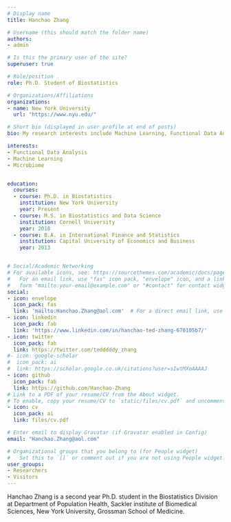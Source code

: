 ```yaml
---
# Display name
title: Hanchao Zhang

# Username (this should match the folder name)
authors:
- admin

# Is this the primary user of the site?
superuser: true

# Role/position
role: Ph.D. Student of Biostatistics

# Organizations/Affiliations
organizations:
- name: New York University
  url: "https://www.nyu.edu/"

# Short bio (displayed in user profile at end of posts)
bio: My research interests include Machine Learning, Functional Data Analysis, Microbiome, and Behavioral Economics.

interests:
- Functional Data Analysis
- Machine Learning
- Microbiome


education:
  courses:
  - course: Ph.D. in Biostatistics
    institution: New York University
    year: Present
  - course: M.S. in Biostatistics and Data Science
    institution: Cornell University
    year: 2018
  - course: B.A. in International Finance and Statistics
    institution: Capital University of Economics and Business
    year: 2013


# Social/Academic Networking
# For available icons, see: https://sourcethemes.com/academic/docs/page-builder/#icons
#   For an email link, use "fas" icon pack, "envelope" icon, and a link in the
#   form "mailto:your-email@example.com" or "#contact" for contact widget.
social:
- icon: envelope
  icon_pack: fas
  link: 'mailto:Hanchao.Zhang@aol.com'  # For a direct email link, use "mailto:test@example.org".
- icon: linkedin
  icon_pack: fab
  link: 'https://www.linkedin.com/in/hanchao-ted-zhang-670105b7/'
- icon: twitter
  icon_pack: fab
  link: https://twitter.com/tedddddy_zhang
#- icon: google-scholar
#  icon_pack: ai
#  link: https://scholar.google.co.uk/citations?user=sIwtMXoAAAAJ
- icon: github
  icon_pack: fab
  link: https://github.com/Hanchao-Zhang
# Link to a PDF of your resume/CV from the About widget.
# To enable, copy your resume/CV to `static/files/cv.pdf` and uncomment the lines below.
- icon: cv
  icon_pack: ai
  link: files/cv.pdf

# Enter email to display Gravatar (if Gravatar enabled in Config)
email: "Hanchao.Zhang@aol.com"

# Organizational groups that you belong to (for People widget)
#   Set this to `[]` or comment out if you are not using People widget.
user_groups:
- Researchers
- Visitors
---
```


Hanchao Zhang is a second year Ph.D. student in the Biostatistics Division at Department of Population Health, Sackler institute of Biomedical Sciences, New York University, Grossman School of Medicine.
